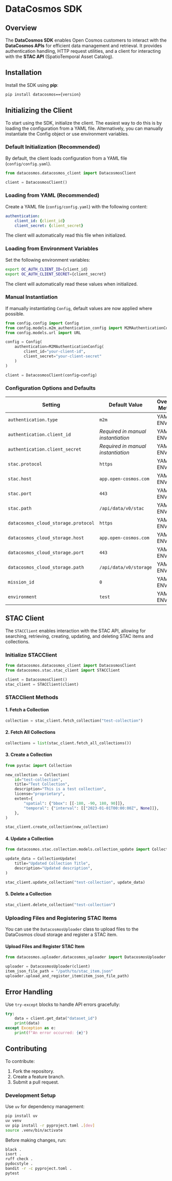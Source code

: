# DataCosmos SDK

## Overview

The **DataCosmos SDK** enables Open Cosmos customers to interact with the **DataCosmos APIs** for efficient data management and retrieval. It provides authentication handling, HTTP request utilities, and a client for interacting with the **STAC API** (SpatioTemporal Asset Catalog).

## Installation

Install the SDK using **pip**:

```sh
pip install datacosmos=={version}
```

## Initializing the Client

To start using the SDK, initialize the client. The easiest way to do this is by loading the configuration from a YAML file. Alternatively, you can manually instantiate the Config object or use environment variables.

### Default Initialization (Recommended)

By default, the client loads configuration from a YAML file (`config/config.yaml`).

```python
from datacosmos.datacosmos_client import DatacosmosClient

client = DatacosmosClient()
```

### Loading from YAML (Recommended)

Create a YAML file (`config/config.yaml`) with the following content:

```yaml
authentication:
    client_id: {client_id}  
    client_secret: {client_secret}
```

The client will automatically read this file when initialized.

### Loading from Environment Variables

Set the following environment variables:

```sh
export OC_AUTH_CLIENT_ID={client_id}
export OC_AUTH_CLIENT_SECRET={client_secret}
```

The client will automatically read these values when initialized.

### Manual Instantiation

If manually instantiating `Config`, default values are now applied where possible.

```python
from config.config import Config
from config.models.m2m_authentication_config import M2MAuthenticationConfig
from config.models.url import URL

config = Config(
    authentication=M2MAuthenticationConfig(
        client_id="your-client-id",
        client_secret="your-client-secret"
    )
)

client = DatacosmosClient(config=config)
```

### Configuration Options and Defaults

| Setting                      | Default Value                                     | Override Method |
|------------------------------|-------------------------------------------------|----------------|
| `authentication.type`        | `m2m`                                           | YAML / ENV     |
| `authentication.client_id`   | _Required in manual instantiation_              | YAML / ENV     |
| `authentication.client_secret` | _Required in manual instantiation_            | YAML / ENV     |
| `stac.protocol`              | `https`                                         | YAML / ENV     |
| `stac.host`                  | `app.open-cosmos.com`                           | YAML / ENV     |
| `stac.port`                  | `443`                                           | YAML / ENV     |
| `stac.path`                  | `/api/data/v0/stac`                             | YAML / ENV     |
| `datacosmos_cloud_storage.protocol` | `https`                                 | YAML / ENV     |
| `datacosmos_cloud_storage.host`     | `app.open-cosmos.com`                   | YAML / ENV     |
| `datacosmos_cloud_storage.port`     | `443`                                   | YAML / ENV     |
| `datacosmos_cloud_storage.path`     | `/api/data/v0/storage`                 | YAML / ENV     |
| `mission_id`                | `0`                                             | YAML / ENV     |
| `environment`               | `test`                                          | YAML / ENV     |

## STAC Client

The `STACClient` enables interaction with the STAC API, allowing for searching, retrieving, creating, updating, and deleting STAC items and collections.

### Initialize STACClient

```python
from datacosmos.datacosmos_client import DatacosmosClient
from datacosmos.stac.stac_client import STACClient

client = DatacosmosClient()
stac_client = STACClient(client)
```

### STACClient Methods

#### 1. Fetch a Collection

```python
collection = stac_client.fetch_collection("test-collection")
```

#### 2. Fetch All Collections

```python
collections = list(stac_client.fetch_all_collections())
```

#### 3. Create a Collection

```python
from pystac import Collection

new_collection = Collection(
    id="test-collection",
    title="Test Collection",
    description="This is a test collection",
    license="proprietary",
    extent={
        "spatial": {"bbox": [[-180, -90, 180, 90]]},
        "temporal": {"interval": [["2023-01-01T00:00:00Z", None]]},
    },
)

stac_client.create_collection(new_collection)
```

#### 4. Update a Collection

```python
from datacosmos.stac.collection.models.collection_update import CollectionUpdate

update_data = CollectionUpdate(
    title="Updated Collection Title",
    description="Updated description",
)

stac_client.update_collection("test-collection", update_data)
```

#### 5. Delete a Collection

```python
stac_client.delete_collection("test-collection")
```

### Uploading Files and Registering STAC Items

You can use the `DatacosmosUploader` class to upload files to the DataCosmos cloud storage and register a STAC item.

#### Upload Files and Register STAC Item

```python
from datacosmos.uploader.datacosmos_uploader import DatacosmosUploader

uploader = DatacosmosUploader(client)
item_json_file_path = "/path/to/stac_item.json"
uploader.upload_and_register_item(item_json_file_path)
```

## Error Handling

Use `try-except` blocks to handle API errors gracefully:

```python
try:
    data = client.get_data("dataset_id")
    print(data)
except Exception as e:
    print(f"An error occurred: {e}")
```

## Contributing

To contribute:

1. Fork the repository.
2. Create a feature branch.
3. Submit a pull request.

### Development Setup

Use `uv` for dependency management:

```sh
pip install uv
uv venv
uv pip install -r pyproject.toml .[dev]
source .venv/bin/activate
```

Before making changes, run:

```sh
black .
isort .
ruff check .
pydocstyle .
bandit -r -c pyproject.toml .
pytest
```
